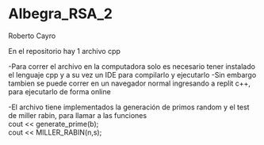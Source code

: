 # Albegra_RSA_2

Roberto Cayro

En el repositorio hay 1 archivo cpp

-Para correr el archivo en la computadora solo es necesario tener instalado el lenguaje cpp y a su vez un IDE para compilarlo y ejecutarlo -Sin embargo tambien se puede correr en un navegador normal ingresando a replit c++, para ejecutarlo de forma online

-El archivo tiene implementados la generación de primos random y el test de miller rabin, para llamar a las funciones  
cout << generate_prime(b);  
cout << MILLER_RABIN(n,s);
